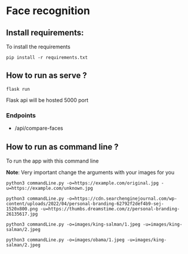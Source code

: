 # Face recognition

## Install requirements:

To install the requirements

```
pip install -r requirements.txt
```

## How to run as serve ?

```
flask run
```

Flask api will be hosted 5000 port
### Endpoints
- /api/compare-faces 

## How to run as command line ?

To run the app with this command line 

**Note**: Very important change the arguments with your images for you

```
python3 commandLine.py -o=https://example.com/original.jpg -u=https://example.com/unknown.jpg
```

```
python3 commandLine.py -o=https://cdn.searchenginejournal.com/wp-content/uploads/2022/04/personal-branding-62792f2def4b9-sej-1520x800.png -u=https://thumbs.dreamstime.com/z/personal-branding-26135617.jpg
```

```
python3 commandLine.py -o=images/king-salman/1.jpeg -u=images/king-salman/2.jpeg
```

```
python3 commandLine.py -o=images/obama/1.jpeg -u=images/king-salman/2.jpeg
```